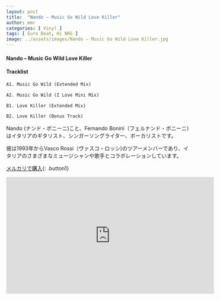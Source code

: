 ```yaml
---
layout: post
title:  "Nando – Music Go Wild Love Killer"
author: mmr
categories: [ Vinyl ]
tags: [ Euro Beat, Hi NRG ]
image: ../assets/images/Nando – Music Go Wild Love Killer.jpg
---
```


#### Nando – Music Go Wild Love Killer

#### Tracklist
```md
A1. Music Go Wild (Extended Mix)

A2. Music Go Wild (I Love Mini Mix)

B1. Love Killer (Extended Mix)

B2. Love Killer (Bonus Track)
```

Nando (ナンド・ボニーニ)こと、Fernando Bonini（フェルナンド・ボニーニ）はイタリアのギタリスト、シンガーソングライター、ボーカリストです。

彼は1993年からVasco Rossi（ヴァスコ・ロッシ)のツアーメンバーであり、イタリアのさまざまなミュージシャンや歌手とコラボレーションしています。

[メルカリで購入](https://jp.mercari.com/item/m85143464276?afid=6142608987){: .button1}


<iframe width="560" height="315" src="https://www.youtube.com/embed/5havwNHKpM0?si=KRs3wFc4c0HzrPrD" title="YouTube video player" frameborder="0" allow="accelerometer; autoplay; clipboard-write; encrypted-media; gyroscope; picture-in-picture; web-share" referrerpolicy="strict-origin-when-cross-origin" allowfullscreen></iframe>